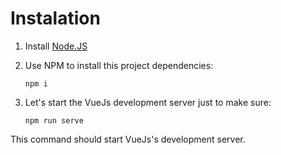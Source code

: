 # Instalation

1. Install [Node.JS](https://www.nodejs.org/)

1. Use NPM to install this project dependencies:

   ```
   npm i
   ```

1. Let's start the VueJs development server just to make sure:

   ```
   npm run serve
   ```

This command should start VueJs's development server.
